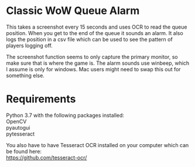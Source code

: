 # Classic WoW Queue Alarm

This takes a screenshot every 15 seconds and uses OCR to read the queue position. When you get to the end of the queue it sounds an alarm. It also logs the position in a csv file which can be used to see the pattern of players logging off.

The screenshot function seems to only capture the primary monitor, so make sure that is where the game is. The alarm sounds use winbeep, which I assume is only for windows. Mac users might need to swap this out for something else.

# Requirements

Python 3.7 with the following packages installed:  
OpenCV  
pyautogui  
pytesseract

You also have to have Tesseract OCR installed on your computer which can be found here:  
https://github.com/tesseract-ocr/

